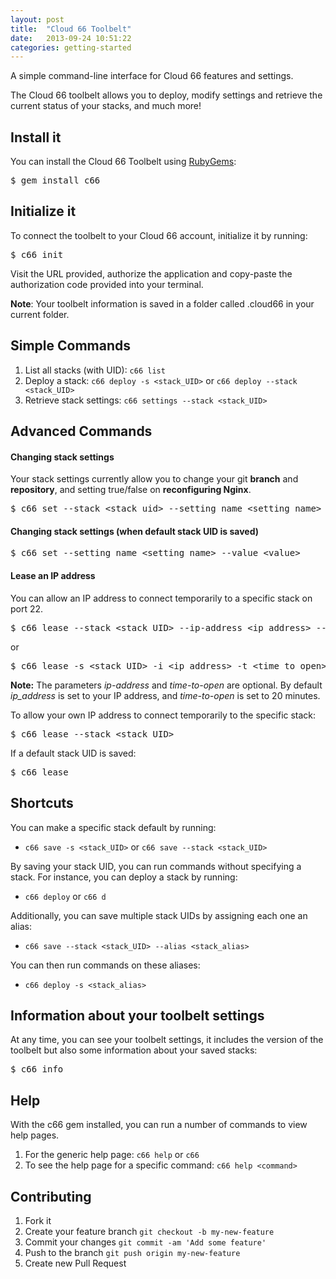 ```yaml
---
layout: post
title:  "Cloud 66 Toolbelt"
date:   2013-09-24 10:51:22
categories: getting-started
---
```


<p class="lead">
    A simple command-line interface for Cloud 66 features and settings.
</p>

<p>The Cloud 66 toolbelt allows you to deploy, modify settings and retrieve the current status of your stacks, and much more!</p>

## Install it

You can install the Cloud 66 Toolbelt using [RubyGems](http://rubygems.org/):

<pre class="terminal">
<kbd>$ gem install c66</kbd>
</pre>

## Initialize it

To connect the toolbelt to your Cloud 66 account, initialize it by running:

<pre class="terminal">
<kbd>$ c66 init</kbd>
</pre>

Visit the URL provided, authorize the application and copy-paste the authorization code provided into your terminal.

**Note**: Your toolbelt information is saved in a folder called .cloud66 in your current folder.

## Simple Commands

1. List all stacks (with UID): `c66 list`
2. Deploy a stack: `c66 deploy -s <stack_UID>` or `c66 deploy --stack <stack_UID>`
3. Retrieve stack settings: `c66 settings --stack <stack_UID>`

## Advanced Commands
#### Changing stack settings
Your stack settings currently allow you to change your git **branch** and **repository**, and setting true/false on **reconfiguring Nginx**.
<pre class="terminal">
<kbd>$ c66 set --stack &lt;stack&#95;uid&gt; --setting&#95;name &lt;setting&#95;name&gt; --value &lt;value&gt;</kbd>
</pre>

#### Changing stack settings (when default stack UID is saved)
<pre class="terminal">
<kbd>$ c66 set --setting&#95;name &lt;setting&#95;name&gt; --value &lt;value&gt;</kbd>
</pre>

#### Lease an IP address
You can allow an IP address to connect temporarily to a specific stack on port 22.
<pre class="terminal">
<kbd>$ c66 lease --stack &lt;stack&#95;UID&gt; --ip-address &lt;ip&#95;address&gt; --time-to-open &lt;time&#95;to&#95;open&gt;</kbd>
</pre>
or
<pre class="terminal">
<kbd>$ c66 lease -s &lt;stack&#95;UID&gt; -i &lt;ip&#95;address&gt; -t &lt;time&#95;to&#95;open&gt;</kbd>
</pre>

**Note:** The parameters *ip-address* and *time-to-open* are optional. By default *ip&#95;address* is set to your IP address, and *time-to-open* is set to 20 minutes.

To allow your own IP address to connect temporarily to the specific stack:

<pre class="terminal">
<kbd>$ c66 lease --stack &lt;stack&#95;UID&gt;</kbd>
</pre>

If a default stack UID is saved:

<pre class="terminal">
<kbd>$ c66 lease</kbd>
</pre>

## Shortcuts
You can make a specific stack default by running:

- `c66 save -s <stack_UID>` or `c66 save --stack <stack_UID>`

By saving your stack UID, you can run commands without specifying a stack. For instance, you can deploy a stack by running:

- `c66 deploy` or `c66 d`

Additionally, you can save multiple stack UIDs by assigning each one an alias:

- `c66 save --stack <stack_UID> --alias <stack_alias>`

You can then run commands on these aliases:

- `c66 deploy -s <stack_alias>`

## Information about your toolbelt settings

At any time, you can see your toolbelt settings, it includes the version of the toolbelt but also some information about your saved stacks:

<pre class="terminal">
<kbd>$ c66 info</kbd>
</pre>

## Help

With the c66 gem installed, you can run a number of commands to view help pages.

1. For the generic help page: `c66 help` or `c66`
2. To see the help page for a specific command: `c66 help <command>`

## Contributing

1. Fork it
2. Create your feature branch `git checkout -b my-new-feature`
3. Commit your changes `git commit -am 'Add some feature'`
4. Push to the branch `git push origin my-new-feature`
5. Create new Pull Request